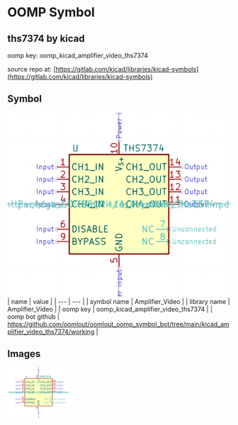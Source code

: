 # OOMP Symbol  
## ths7374  by kicad  
  
oomp key: oomp_kicad_amplifier_video_ths7374  
  
source repo at: [https://gitlab.com/kicad/libraries/kicad-symbols](https://gitlab.com/kicad/libraries/kicad-symbols)  
## Symbol  
  
[![working.png](working_600.png)](working.png)  
| name | value | 
| --- | --- | 
| symbol name | Amplifier_Video | 
| library name | Amplifier_Video | 
| oomp key | oomp_kicad_amplifier_video_ths7374 | 
| oomp bot github | https://github.com/oomlout/oomlout_oomp_symbol_bot/tree/main/kicad_amplifier_video_ths7374/working | 
## Images  
  
[![working.png](working_140.png)](working.png)  
